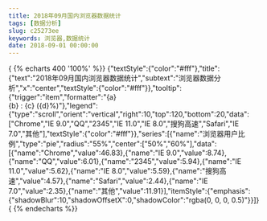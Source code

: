 ```yaml
---
title: 2018年09月国内浏览器数据统计
tags: [数据分析]
slug: c25273ee
keywords: 浏览器,数据统计
date: 2018-09-01 00:00:00
---
```


{ {% echarts 400 '100%' %}}
    {"textStyle":{"color":"#fff"},"title":{"text":"2018年09月国内浏览器数据统计","subtext":"浏览器数据分析","x":"center","textStyle":{"color":"#fff"}},"tooltip":{"trigger":"item","formatter":"{a} <br/>{b} : {c} ({d}%)"},"legend":{"type":"scroll","orient":"vertical","right":10,"top":120,"bottom":20,"data":["Chrome","IE 9.0","QQ","2345","IE 11.0","IE 8.0","搜狗高速","Safari","IE 7.0","其他"],"textStyle":{"color":"#fff"}},"series":[{"name":"浏览器用户比例","type":"pie","radius":"55%","center":["50%","60%"],"data":[{"name":"Chrome","value":46.83},{"name":"IE 9.0","value":8.74},{"name":"QQ","value":6.01},{"name":"2345","value":5.94},{"name":"IE 11.0","value":5.62},{"name":"IE 8.0","value":5.59},{"name":"搜狗高速","value":4.57},{"name":"Safari","value":2.44},{"name":"IE 7.0","value":2.35},{"name":"其他","value":11.91}],"itemStyle":{"emphasis":{"shadowBlur":10,"shadowOffsetX":0,"shadowColor":"rgba(0, 0, 0, 0.5)"}}]}
{ {% endecharts %}}
    
